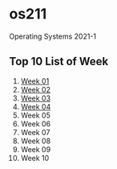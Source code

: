 # os211
Operating Systems 2021-1

## Top 10 List of Week

1. [Week 01](https://mirsalsa.github.io/os211/W01/)
2. [Week 02](https://mirsalsa.github.io/os211/W02/)
3. [Week 03](https://mirsalsa.github.io/os211/W03/)
4. [Week 04](https://mirsalsa.github.io/os211/W04/)
5. Week 05
6. Week 06
7. Week 07
8. Week 08
9. Week 09
10. Week 10
